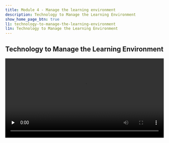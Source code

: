 ```yaml
---
title: Module 4 - Manage the learning environment
description: Technology to Manage the Learning Environment
show_home_page_btn: true
l1: technology-to-manage-the-learning-environment
l1n: Technology to Manage the Learning Environment
---
```


## Technology to Manage the Learning Environment

<p>
<video id="video" controls="" preload="none" style="width:100%;">
    <source id="mp4" src="https://media.flipgrid.com/vid/eyJhbGciOiJIUzUxMiJ9.eyJpZCI6IjBhOTFhMzlmMzdmZTRkOWJhNzIwZmIwMzQ5YmVhMTc4IiwiZXhwIjoxNjMyMDIxNjk1LCJ0eXBlIjpudWxsfQ.Y5kopqx_qBJcUrmK8q0Ug1vNgs3tpvHwKfIUzkZB7gVkDFNkj9zENBKNN_9MEpqoIuhYy8llxlnOQMm8g-2mKA" type="video/mp4">
</video>
</p>
